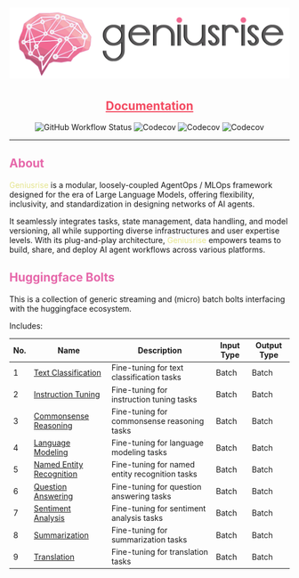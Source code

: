 <h1 align="center">
  <img src="./assets/logo_with_text.png" alt=logo" width="900"/>
</h1>
<h2 align="center">
  <a style="color:#f34960" href="https://docs.geniusrise.ai">Documentation</a>
</h2>

<p align="center">
  <img src="https://img.shields.io/github/actions/workflow/status/geniusrise/geniusrise-huggingface/pytest.yml?branch=master" alt="GitHub Workflow Status"/>
  <img src="https://codecov.io/gh/geniusrise/geniusrise-huggingface/branch/main/graph/badge.svg?token=0b359b3a-f29c-4966-9661-a79386b3450d" alt="Codecov"/>
  <img src="https://img.shields.io/github/license/geniusrise/geniusrise-huggingface" alt="Codecov"/>
  <img src="https://img.shields.io/github/issues/geniusrise/geniusrise-huggingface" alt="Codecov"/>
</p>

---

## <span style="color:#e667aa">About</span>

<span style="color:#e4e48c">Geniusrise</span> is a modular, loosely-coupled
AgentOps / MLOps framework designed for the era of Large Language Models,
offering flexibility, inclusivity, and standardization in designing networks of
AI agents.

It seamlessly integrates tasks, state management, data handling, and model
versioning, all while supporting diverse infrastructures and user expertise
levels. With its plug-and-play architecture,
<span style="color:#e4e48c">Geniusrise</span> empowers teams to build, share,
and deploy AI agent workflows across various platforms.

## <span style="color:#e667aa">Huggingface Bolts</span>

This is a collection of generic streaming and (micro) batch bolts interfacing
with the huggingface ecosystem.

Includes:

| No. | Name                                                  | Description                                    | Input Type | Output Type |
| --- | ----------------------------------------------------- | ---------------------------------------------- | ---------- | ----------- |
| 1   | [Text Classification](#text-classification)           | Fine-tuning for text classification tasks      | Batch      | Batch       |
| 2   | [Instruction Tuning](#instruction-tuning)             | Fine-tuning for instruction tuning tasks       | Batch      | Batch       |
| 3   | [Commonsense Reasoning](#commonsense-reasoning)       | Fine-tuning for commonsense reasoning tasks    | Batch      | Batch       |
| 4   | [Language Modeling](#language-modeling)               | Fine-tuning for language modeling tasks        | Batch      | Batch       |
| 5   | [Named Entity Recognition](#named-entity-recognition) | Fine-tuning for named entity recognition tasks | Batch      | Batch       |
| 6   | [Question Answering](#question-answering)             | Fine-tuning for question answering tasks       | Batch      | Batch       |
| 7   | [Sentiment Analysis](#sentiment-analysis)             | Fine-tuning for sentiment analysis tasks       | Batch      | Batch       |
| 8   | [Summarization](#summarization)                       | Fine-tuning for summarization tasks            | Batch      | Batch       |
| 9   | [Translation](#translation)                           | Fine-tuning for translation tasks              | Batch      | Batch       |
